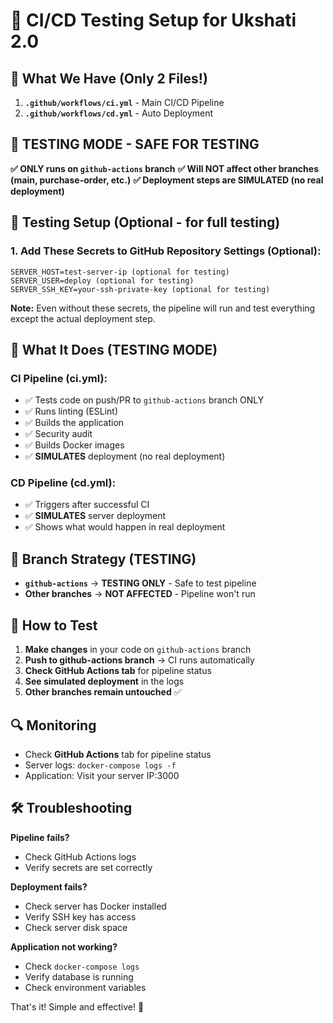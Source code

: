 # 🧪 CI/CD Testing Setup for Ukshati 2.0

## 📁 What We Have (Only 2 Files!)

1. **`.github/workflows/ci.yml`** - Main CI/CD Pipeline
2. **`.github/workflows/cd.yml`** - Auto Deployment

## 🧪 **TESTING MODE - SAFE FOR TESTING**

**✅ ONLY runs on `github-actions` branch**
**✅ Will NOT affect other branches (main, purchase-order, etc.)**
**✅ Deployment steps are SIMULATED (no real deployment)**

## 🔧 Testing Setup (Optional - for full testing)

### 1. Add These Secrets to GitHub Repository Settings (Optional):

```
SERVER_HOST=test-server-ip (optional for testing)
SERVER_USER=deploy (optional for testing)
SERVER_SSH_KEY=your-ssh-private-key (optional for testing)
```

**Note:** Even without these secrets, the pipeline will run and test everything except the actual deployment step.

## 🎯 What It Does (TESTING MODE)

### CI Pipeline (ci.yml):
- ✅ Tests code on push/PR to `github-actions` branch ONLY
- ✅ Runs linting (ESLint)
- ✅ Builds the application
- ✅ Security audit
- ✅ Builds Docker images
- ✅ **SIMULATES** deployment (no real deployment)

### CD Pipeline (cd.yml):
- ✅ Triggers after successful CI
- ✅ **SIMULATES** server deployment
- ✅ Shows what would happen in real deployment

## 🌟 Branch Strategy (TESTING)

- **`github-actions`** → **TESTING ONLY** - Safe to test pipeline
- **Other branches** → **NOT AFFECTED** - Pipeline won't run

## 🧪 How to Test

1. **Make changes** in your code on `github-actions` branch
2. **Push to github-actions branch** → CI runs automatically
3. **Check GitHub Actions tab** for pipeline status
4. **See simulated deployment** in the logs
5. **Other branches remain untouched** ✅

## 🔍 Monitoring

- Check **GitHub Actions** tab for pipeline status
- Server logs: `docker-compose logs -f`
- Application: Visit your server IP:3000

## 🛠️ Troubleshooting

**Pipeline fails?**
- Check GitHub Actions logs
- Verify secrets are set correctly

**Deployment fails?**
- Check server has Docker installed
- Verify SSH key has access
- Check server disk space

**Application not working?**
- Check `docker-compose logs`
- Verify database is running
- Check environment variables

That's it! Simple and effective! 🎉
